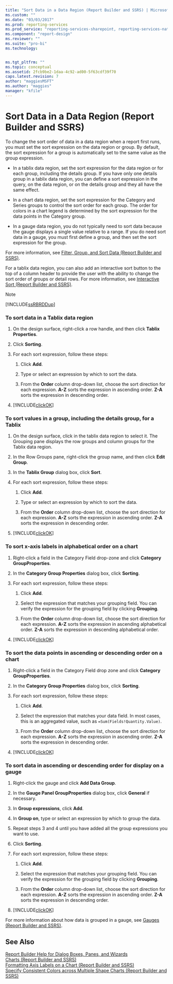 ```yaml
---
title: "Sort Data in a Data Region (Report Builder and SSRS) | Microsoft Docs"
ms.custom: ""
ms.date: "03/03/2017"
ms.prod: reporting-services
ms.prod_service: "reporting-services-sharepoint, reporting-services-native"
ms.component: "report-design"
ms.reviewer: ""
ms.suite: "pro-bi"
ms.technology: 


ms.tgt_pltfrm: ""
ms.topic: conceptual
ms.assetid: 2fcb9be2-1daa-4c92-ad00-5f63cdf39f70
caps.latest.revision: 7
author: "maggiesMSFT"
ms.author: "maggies"
manager: "kfile"
---
```

# Sort Data in a Data Region (Report Builder and SSRS)
  To change the sort order of data in a data region when a report first runs, you must set the sort expression on the data region or group. By default, the sort expression for a group is automatically set to the same value as the group expression.  
  
-   In a tablix data region, set the sort expression for the data region or for each group, including the details group. If you have only one details group in a tablix data region, you can define a sort expression in the query, on the data region, or on the details group and they all have the same effect.  
  
-   In a chart data region, set the sort expression for the Category and Series groups to control the sort order for each group. The order for colors in a chart legend is determined by the sort expression for the data points in the Category group.  
  
-   In a gauge data region, you do not typically need to sort data because the gauge displays a single value relative to a range. If you do need sort data in a gauge, you must first define a group, and then set the sort expression for the group.  
  
 For more information, see [Filter, Group, and Sort Data &#40;Report Builder and SSRS&#41;](../../reporting-services/report-design/filter-group-and-sort-data-report-builder-and-ssrs.md).  
  
 For a tablix data region, you can also add an interactive sort button to the top of a column header to provide the user with the ability to change the sort order of groups or detail rows. For more information, see [Interactive Sort &#40;Report Builder and SSRS&#41;](../../reporting-services/report-design/interactive-sort-report-builder-and-ssrs.md).  
  
> [!NOTE]  
>  [!INCLUDE[ssRBRDDup](../../includes/ssrbrddup-md.md)]  
  
### To sort data in a Tablix data region  
  
1.  On the design surface, right-click a row handle, and then click **Tablix Properties**.  
  
2.  Click **Sorting**.  
  
3.  For each sort expression, follow these steps:  
  
    1.  Click **Add**.  
  
    2.  Type or select an expression by which to sort the data.  
  
    3.  From the **Order** column drop-down list, choose the sort direction for each expression. **A-Z** sorts the expression in ascending order. **Z-A** sorts the expression in descending order.  
  
4.  [!INCLUDE[clickOK](../../includes/clickok-md.md)]  
  
### To sort values in a group, including the details group, for a Tablix  
  
1.  On the design surface, click in the tablix data region to select it. The Grouping pane displays the row groups and column groups for the Tablix data region.  
  
2.  In the Row Groups pane, right-click the group name, and then click **Edit Group**.  
  
3.  In the **Tablix Group** dialog box, click **Sort**.  
  
4.  For each sort expression, follow these steps:  
  
    1.  Click **Add**.  
  
    2.  Type or select an expression by which to sort the data.  
  
    3.  From the **Order** column drop-down list, choose the sort direction for each expression. **A-Z** sorts the expression in ascending order. **Z-A** sorts the expression in descending order.  
  
5.  [!INCLUDE[clickOK](../../includes/clickok-md.md)]  
  
### To sort x-axis labels in alphabetical order on a chart  
  
1.  Right-click a field in the Category Field drop-zone and click **Category GroupProperties**.  
  
2.  In the **Category Group Properties** dialog box, click **Sorting**.  
  
3.  For each sort expression, follow these steps:  
  
    1.  Click **Add**.  
  
    2.  Select the expression that matches your grouping field. You can verify the expression for the grouping field by clicking **Grouping**.  
  
    3.  From the **Order** column drop-down list, choose the sort direction for each expression. **A-Z** sorts the expression in ascending alphabetical order. **Z-A** sorts the expression in descending alphabetical order.  
  
4.  [!INCLUDE[clickOK](../../includes/clickok-md.md)]  
  
### To sort the data points in ascending or descending order on a chart  
  
1.  Right-click a field in the Category Field drop zone and click **Category GroupProperties**.  
  
2.  In the **Category Group Properties** dialog box, click **Sorting**.  
  
3.  For each sort expression, follow these steps:  
  
    1.  Click **Add**.  
  
    2.  Select the expression that matches your data field. In most cases, this is an aggregated value, such as `=Sum(Fields!Quantity.Value)`.  
  
    3.  From the **Order** column drop-down list, choose the sort direction for each expression. **A-Z** sorts the expression in ascending order. **Z-A** sorts the expression in descending order.  
  
4.  [!INCLUDE[clickOK](../../includes/clickok-md.md)]  
  
### To sort data in ascending or descending order for display on a gauge  
  
1.  Right-click the gauge and click **Add Data Group**.  
  
2.  In the **Gauge Panel GroupProperties** dialog box, click **General** if necessary.  
  
3.  In **Group expressions**, click **Add**.  
  
4.  In **Group on**, type or select an expression by which to group the data.  
  
5.  Repeat steps 3 and 4 until you have added all the group expressions you want to use.  
  
6.  Click **Sorting**.  
  
7.  For each sort expression, follow these steps:  
  
    1.  Click **Add**.  
  
    2.  Select the expression that matches your grouping field. You can verify the expression for the grouping field by clicking **Grouping**.  
  
    3.  From the **Order** column drop-down list, choose the sort direction for each expression. **A-Z** sorts the expression in ascending order. **Z-A** sorts the expression in descending order.  
  
8.  [!INCLUDE[clickOK](../../includes/clickok-md.md)]  
  
 For more information about how data is grouped in a gauge, see [Gauges &#40;Report Builder and SSRS&#41;](../../reporting-services/report-design/gauges-report-builder-and-ssrs.md).  
  
## See Also  
 [Report Builder Help for Dialog Boxes, Panes, and Wizards](http://msdn.microsoft.com/en-us/2da24891-0b6d-4d3c-8b18-81b98752642f)   
 [Charts &#40;Report Builder and SSRS&#41;](../../reporting-services/report-design/charts-report-builder-and-ssrs.md)   
 [Formatting Axis Labels on a Chart &#40;Report Builder and SSRS&#41;](../../reporting-services/report-design/formatting-axis-labels-on-a-chart-report-builder-and-ssrs.md)   
 [Specify Consistent Colors across Multiple Shape Charts &#40;Report Builder and SSRS&#41;](../../reporting-services/report-design/specify-consistent-colors-across-multiple-shape-charts-report-builder-and-ssrs.md)  
  
  
